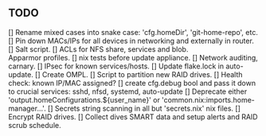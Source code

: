 ## TODO

[] Rename mixed cases into snake case: 'cfg.homeDir', 'git-home-repo', etc.
[] Pin down MACs/IPs for all devices in networking and externally in router.
[] Salt script.
[] ACLs for NFS share, services and blob.  
   Apparmor profiles.
[] nix tests before update appliance.
[] Network auditing, carnary.
[] IPsec for known services/hosts.
[] Update flake.lock in auto-update.
[] Create OMPL.
[] Script to partition new RAID drives.
[] Health check: known IP/MAC assigned?
[] create cfg.debug bool and pass it down to crucial services: sshd, nfsd, systemd, auto-update
[] Deprecate either 'output.homeConfigurations.${user_name}' or 'common.nix:imports.home-manager...'.
[] Secrets string scanning in all but 'secrets.nix' nix files.
[] Encrypt RAID drives.
[] Collect dives SMART data and setup alerts and RAID scrub schedule.
